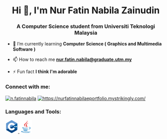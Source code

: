 <h1 align="center">Hi 👋, I'm Nur Fatin Nabila Zainudin</h1>
<h3 align="center">A Computer Science student from Universiti Teknologi Malaysia</h3>

- 🌱 I’m currently learning **Computer Science ( Graphics and Multimedia Software )**

- 📫 How to reach me **nur.fatin.nabila@graduate.utm.my**

- ⚡ Fun fact **I think I'm adorable**

<h3 align="left">Connect with me:</h3>
<p align="left">
<a href="https://instagram.com/n.fatinnabila" target="blank"><img align="center" src="https://raw.githubusercontent.com/rahuldkjain/github-profile-readme-generator/master/src/images/icons/Social/instagram.svg" alt="n.fatinnabila" height="30" width="40" /></a>
<a href="/https://nurfatinnabilaeportfolio.mystrikingly.com/" target="blank"><img align="center" src="https://raw.githubusercontent.com/rahuldkjain/github-profile-readme-generator/master/src/images/icons/Social/rss.svg" alt="https://nurfatinnabilaeportfolio.mystrikingly.com/" height="30" width="40" /></a>
</p>

<h3 align="left">Languages and Tools:</h3>
<p align="left"> <a href="https://www.w3schools.com/cpp/" target="_blank" rel="noreferrer"> <img src="https://raw.githubusercontent.com/devicons/devicon/master/icons/cplusplus/cplusplus-original.svg" alt="cplusplus" width="40" height="40"/> </a> <a href="https://www.java.com" target="_blank" rel="noreferrer"> <img src="https://raw.githubusercontent.com/devicons/devicon/master/icons/java/java-original.svg" alt="java" width="40" height="40"/> </a> </p>

